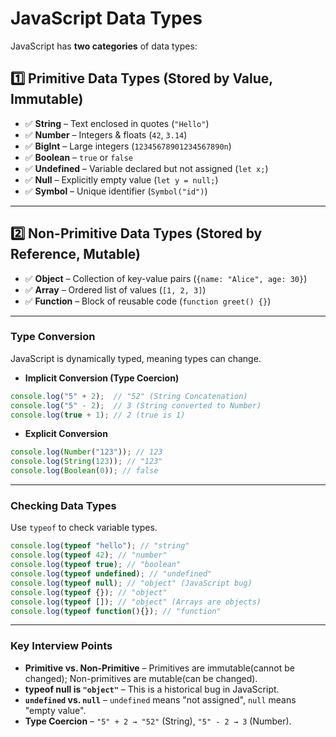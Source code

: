 # JavaScript Data Types 

JavaScript has **two categories** of data types:  

## **1️⃣ Primitive Data Types (Stored by Value, Immutable)**  
- ✅ **String** – Text enclosed in quotes (`"Hello"`)  
- ✅ **Number** – Integers & floats (`42`, `3.14`)  
- ✅ **BigInt** – Large integers (`12345678901234567890n`)  
- ✅ **Boolean** – `true` or `false`  
- ✅ **Undefined** – Variable declared but not assigned (`let x;`)  
- ✅ **Null** – Explicitly empty value (`let y = null;`)  
- ✅ **Symbol** – Unique identifier (`Symbol("id")`)  

---

## **2️⃣ Non-Primitive Data Types (Stored by Reference, Mutable)**  

- ✅ **Object** – Collection of key-value pairs (`{name: "Alice", age: 30}`)  
- ✅ **Array** – Ordered list of values (`[1, 2, 3]`)  
- ✅ **Function** – Block of reusable code (`function greet() {}`)

---

### **Type Conversion**

JavaScript is dynamically typed, meaning types can change.

- **Implicit Conversion (Type Coercion)**
```js
console.log("5" + 2);  // "52" (String Concatenation)
console.log("5" - 2);  // 3 (String converted to Number)
console.log(true + 1); // 2 (true is 1)
```

- **Explicit Conversion**
```js
console.log(Number("123")); // 123
console.log(String(123)); // "123"
console.log(Boolean(0)); // false
```

---

### **Checking Data Types**
Use `typeof` to check variable types.

```js
console.log(typeof "hello"); // "string"
console.log(typeof 42); // "number"
console.log(typeof true); // "boolean"
console.log(typeof undefined); // "undefined"
console.log(typeof null); // "object" (JavaScript bug)
console.log(typeof {}); // "object"
console.log(typeof []); // "object" (Arrays are objects)
console.log(typeof function(){}); // "function"
```

---

### **Key Interview Points**  
- **Primitive vs. Non-Primitive** – Primitives are immutable(cannot be changed); Non-primitives are mutable(can be changed).  
- **typeof null is `"object"`** – This is a historical bug in JavaScript.
- **`undefined` vs. `null`** – `undefined` means "not assigned", `null` means "empty value".  
- **Type Coercion** – `"5" + 2 → "52"` (String), `"5" - 2 → 3` (Number).